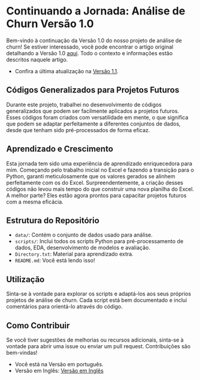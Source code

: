 # Continuando a Jornada: Análise de Churn Versão 1.0

Bem-vindo à continuação da Versão 1.0 do nosso projeto de análise de churn! Se estiver interessado, você pode encontrar o artigo original detalhando a Versão 1.0 [aqui](https://medium.com/@raul-data-scientist/churn-em-app-de-delivery-sql-preditiva-ai-4519b014fd9e). Todo o contexto e informações estão descritos naquele artigo.

- Confira a última atualização na [Versão 1.1](https://medium.com/@raul-data-scientist/python-vers%C3%A3o-1-1-churn-em-app-de-delivery-sql-preditiva-ai-e00bf8e7b958).

## Códigos Generalizados para Projetos Futuros

Durante este projeto, trabalhei no desenvolvimento de códigos generalizados que podem ser facilmente aplicados a projetos futuros. Esses códigos foram criados com versatilidade em mente, o que significa que podem se adaptar perfeitamente a diferentes conjuntos de dados, desde que tenham sido pré-processados de forma eficaz.

## Aprendizado e Crescimento

Esta jornada tem sido uma experiência de aprendizado enriquecedora para mim. Começando pelo trabalho inicial no Excel e fazendo a transição para o Python, garanti meticulosamente que os valores gerados se alinhem perfeitamente com os do Excel. Surpreendentemente, a criação desses códigos não levou mais tempo do que construir uma nova planilha do Excel. A melhor parte? Eles estão agora prontos para capacitar projetos futuros com a mesma eficácia.

## Estrutura do Repositório

- `data/`: Contém o conjunto de dados usado para análise.
- `scripts/`: Inclui todos os scripts Python para pré-processamento de dados, EDA, desenvolvimento de modelos e avaliação.
- `Directory.txt`: Material para aprendizado extra.
- `README.md`: Você está lendo isso!

## Utilização

Sinta-se à vontade para explorar os scripts e adaptá-los aos seus próprios projetos de análise de churn. Cada script está bem documentado e inclui comentários para orientá-lo através do código.

## Como Contribuir

Se você tiver sugestões de melhorias ou recursos adicionais, sinta-se à vontade para abrir uma issue ou enviar um pull request. Contribuições são bem-vindas!

- Você está na Versão em português.
- Versão em Inglês: [Versão em Inglês](https://github.com/Raul-Data-Scientist/004Churn-EnglishVersion)
